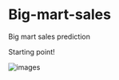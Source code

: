 # Big-mart-sales
Big mart sales prediction

Starting point!

![images](https://github.com/mehranbahramm/Big-mart-sales/assets/130790790/3f3ba3ee-85b5-43c2-bb3e-7d194057081b)
